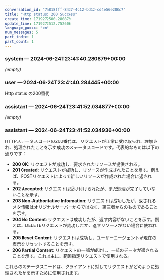 ```yaml
---
conversation_id: "7a818fff-8437-4c12-bd12-cd4e56e288c7"
title: "Http status: 200 Success"
create_time: 1719272500.280879
update_time: 1719272512.752606
language_guess: "en"
num_messages: 5
part_index: 1
part_count: 1
---
```


### system — 2024-06-24T23:41:40.280879+00:00

_(empty)_

### user — 2024-06-24T23:41:40.284445+00:00

Http status  の200番代

### assistant — 2024-06-24T23:41:52.034877+00:00

_(empty)_

### assistant — 2024-06-24T23:41:52.034936+00:00

HTTPステータスコードの200番代は、リクエストが正常に受け取られ、理解され、処理されたことを示す成功のステータスコードです。代表的なものは以下の通りです：

- **200 OK**: リクエストが成功し、要求されたリソースが提供される。
- **201 Created**: リクエストが成功し、リソースが作成されたことを示す。例えば、POSTリクエストによって新しいリソースが作成された場合に返される。
- **202 Accepted**: リクエストは受け付けられたが、まだ処理が完了していないことを示す。
- **203 Non-Authoritative Information**: リクエストは成功したが、返されるメタ情報はオリジナルサーバーからではなく、第三者からのものであることを示す。
- **204 No Content**: リクエストは成功したが、返す内容がないことを示す。例えば、DELETEリクエストが成功したが、返すリソースがない場合に使われる。
- **205 Reset Content**: リクエストは成功し、ユーザーエージェントが現在の表示をリセットすることを示す。
- **206 Partial Content**: リクエストの一部が成功し、一部のデータが返されることを示す。これは主に、範囲指定リクエストで使用される。

これらのステータスコードは、クライアントに対してリクエストがどのように処理されたかを示すために使用されます。
